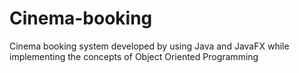 # Cinema-booking
Cinema booking system developed by using Java and JavaFX while implementing the concepts of Object Oriented Programming
